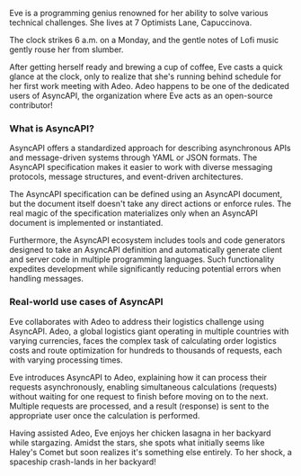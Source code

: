 Eve is a programming genius renowned for her ability to solve various technical challenges. She lives at 7 Optimists Lane, Capuccinova.

The clock strikes 6 a.m. on a Monday, and the gentle notes of Lofi music gently rouse her from slumber.

After getting herself ready and brewing a cup of coffee, Eve casts a quick glance at the clock, only to realize that she's running behind schedule for her first work meeting with Adeo. Adeo happens to be one of the dedicated users of AsyncAPI, the organization where Eve acts as an open-source contributor!

### What is AsyncAPI?
AsyncAPI offers a standardized approach for describing asynchronous APIs and message-driven systems through YAML or JSON formats. The AsyncAPI specification makes it easier to work with diverse messaging protocols, message structures, and event-driven architectures.

The AsyncAPI specification can be defined using an AsyncAPI document, but the document itself doesn't take any direct actions or enforce rules. The real magic of the specification materializes only when an AsyncAPI document is implemented or instantiated.

Furthermore, the AsyncAPI ecosystem includes tools and code generators designed to take an AsyncAPI definition and automatically generate client and server code in multiple programming languages. Such functionality expedites development while significantly reducing potential errors when handling messages.

### Real-world use cases of AsyncAPI
Eve collaborates with Adeo to address their logistics challenge using AsyncAPI. Adeo, a global logistics giant operating in multiple countries with varying currencies, faces the complex task of calculating order logistics costs and route optimization for hundreds to thousands of requests, each with varying processing times.

Eve introduces AsyncAPI to Adeo, explaining how it can process their requests asynchronously, enabling simultaneous calculations (requests) without waiting for one request to finish before moving on to the next. Multiple requests are processed, and a result (response) is sent to the appropriate user once the calculation is performed.

Having assisted Adeo, Eve enjoys her chicken lasagna in her backyard while stargazing. Amidst the stars, she spots what initially seems like Haley's Comet but soon realizes it's something else entirely. To her shock, a spaceship crash-lands in her backyard!